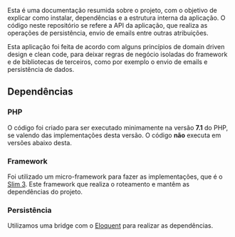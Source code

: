 Esta é uma documentação resumida sobre o projeto, com o objetivo de explicar como instalar, dependências e a estrutura interna da aplicação. O código neste repositório se refere a API da aplicação, que realiza as operações de persistência, envio de emails entre outras atribuições.

Esta aplicação foi feita de acordo com alguns princípios de domain driven design e clean code, para deixar regras de negócio isoladas do framework e de bibliotecas de terceiros, como por exemplo o envio de emails e persistência de dados.

## Dependências

### PHP
O código foi criado para ser executado minimamente na versão **7.1** do PHP, se valendo das implementações desta versão. O código **não** executa em versões abaixo desta. 

### Framework
Foi utilizado um micro-framework para fazer as implementações, que é o [Slim 3](https://www.slimframework.com/docs/). Este framework que realiza o roteamento e mantêm as dependências do projeto.

### Persistência
Utilizamos uma bridge com o [Eloquent](https://laravel.com/docs/5.5/eloquent) para realizar as dependências.
